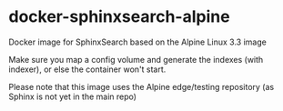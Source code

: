 # docker-sphinxsearch-alpine
Docker image for SphinxSearch based on the Alpine Linux 3.3 image

Make sure you map a config volume and generate the indexes (with indexer), or else the container won't start.

Please note that this image uses the Alpine edge/testing repository (as Sphinx is not yet in the main repo)
